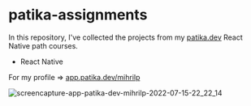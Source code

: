 # patika-assignments

In this repository, I've collected the projects from my [patika.dev](https://app.patika.dev/paths/react-native-ile-mobile-app-patikasi) React Native path courses. 

* React Native

For my profile => [app.patika.dev/mihrilp](https://app.patika.dev/mihrilp) 

![screencapture-app-patika-dev-mihrilp-2022-07-15-22_22_14](https://user-images.githubusercontent.com/58886855/179296936-41206479-955f-4dd0-a11c-4c884a9f0204.png)
